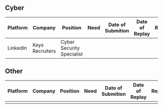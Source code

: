 
## Cyber 

| Platform | Company             | Position                  | Need | Date of Submition | Date of Replay | Replay |
| -------- | ------------------- | ------------------------- | ---- | ----------------- | -------------- | ------ |
| LinkedIn | Keys Recruiters<br> | Cyber Security Specialist |      |                   |                |        |




## Other


| Platform | Company | Position | Need | Date of Submition | Date of Replay | Replay |
| -------- | ------- | -------- | ---- | ----------------- | -------------- | ------ |
|          |         |          |      |                   |                |        |
